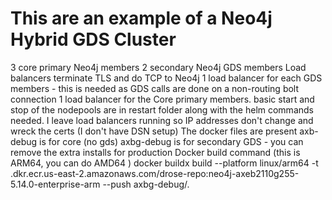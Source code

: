# This are an example of a Neo4j Hybrid GDS Cluster

3 core primary Neo4j members
2 secondary Neo4j GDS members
Load balancers terminate TLS and do TCP to Neo4j
1 load balancer for each GDS members - this is needed as GDS calls are done on a non-routing bolt connection
1 load balancer for the Core primary members.
basic start and stop of the nodepools are in restart folder along with the helm commands needed.
I leave load balancers running so IP addresses don't change and wreck the certs (I don't have DSN setup)
The docker files are present axb-debug is for core (no gds) axbg-debug is for secondary GDS - you can remove the extra installs for production
Docker build command (this is ARM64, you can do AMD64 )
docker buildx build --platform linux/arm64 -t <subscription>.dkr.ecr.us-east-2.amazonaws.com/drose-repo:neo4j-axeb2110g255-5.14.0-enterprise-arm --push axbg-debug/.
